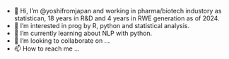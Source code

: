 - 👋 Hi, I’m @yoshifromjapan and working in pharma/biotech industory as statistican, 18 years in R&D and 4 years in RWE generation as of 2024.
- 👀 I’m interested in prog by R, python and statistical analysis.
- 🌱 I’m currently learning about NLP with python. 
- 💞️ I’m looking to collaborate on ...
- 📫 How to reach me ...

<!---
yoshifromjapan/yoshifromjapan is a ✨ special ✨ repository because its `README.md` (this file) appears on your GitHub profile.
You can click the Preview link to take a look at your changes.
--->
